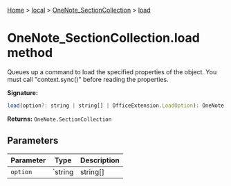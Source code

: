 [Home](./index) &gt; [local](local.md) &gt; [OneNote\_SectionCollection](local.onenote_sectioncollection.md) &gt; [load](local.onenote_sectioncollection.load.md)

# OneNote\_SectionCollection.load method

Queues up a command to load the specified properties of the object. You must call "context.sync()" before reading the properties.

**Signature:**
```javascript
load(option?: string | string[] | OfficeExtension.LoadOption): OneNote.SectionCollection;
```
**Returns:** `OneNote.SectionCollection`

## Parameters

|  Parameter | Type | Description |
|  --- | --- | --- |
|  `option` | `string | string[] | OfficeExtension.LoadOption` |  |


